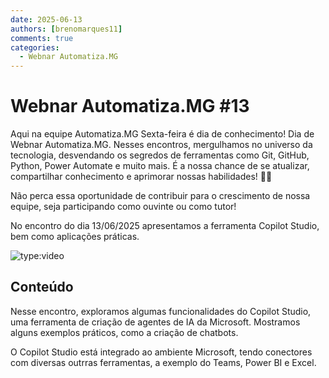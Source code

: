 ```yaml
---
date: 2025-06-13
authors: [brenomarques11]
comments: true
categories:
  - Webnar Automatiza.MG
---
```


# Webnar Automatiza.MG #13

Aqui na equipe Automatiza.MG Sexta-feira é dia de conhecimento!
Dia de Webnar Automatiza.MG.
Nesses encontros, mergulhamos no universo da tecnologia, desvendando os segredos de ferramentas como Git, GitHub, Python, Power Automate e muito mais.
É a nossa chance de se atualizar, compartilhar conhecimento e aprimorar nossas habilidades! :rocket::rocket:

<!-- more -->

Não perca essa oportunidade de contribuir para o crescimento de nossa equipe, seja participando como ouvinte ou como tutor!

No encontro do dia 13/06/2025 apresentamos a ferramenta Copilot Studio, bem como aplicações práticas. 

![type:video](https://www.youtube.com/embed/_c9_imQ0kCQ)

## Conteúdo

Nesse encontro, exploramos algumas funcionalidades do Copilot Studio, uma ferramenta de criação de agentes de IA da Microsoft. Mostramos alguns exemplos práticos, como a criação de chatbots. 

O Copilot Studio está integrado ao ambiente Microsoft, tendo conectores com diversas outrras ferramentas, a exemplo do Teams, Power BI e Excel. 


